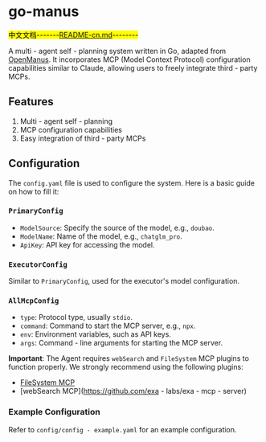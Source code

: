 # go-manus
<mark style="background - color: yellow;">中文文档-------[README-cn.md](https://github.com/xdl2003/go-agent/blob/main/README-cn.md)--------</mark>

A multi - agent self - planning system written in Go, adapted from [OpenManus](https://github.com/mannaandpoem/OpenManus/). It incorporates MCP (Model Context Protocol) configuration capabilities similar to Claude, allowing users to freely integrate third - party MCPs.

## Features
1. Multi - agent self - planning
2. MCP configuration capabilities
3. Easy integration of third - party MCPs

## Configuration
The `config.yaml` file is used to configure the system. Here is a basic guide on how to fill it:

### `PrimaryConfig`
- `ModelSource`: Specify the source of the model, e.g., `doubao`.
- `ModelName`: Name of the model, e.g., `chatglm_pro`.
- `ApiKey`: API key for accessing the model.

### `ExecutorConfig`
Similar to `PrimaryConfig`, used for the executor's model configuration.

### `AllMcpConfig`
- `type`: Protocol type, usually `stdio`.
- `command`: Command to start the MCP server, e.g., `npx`.
- `env`: Environment variables, such as API keys.
- `args`: Command - line arguments for starting the MCP server.

**Important**: The Agent requires `webSearch` and `FileSystem` MCP plugins to function properly. We strongly recommend using the following plugins:
- [FileSystem MCP](https://github.com/modelcontextprotocol/servers/tree/main/src/filesystem)
- [webSearch MCP](https://github.com/exa - labs/exa - mcp - server)

### Example Configuration
Refer to `config/config - example.yaml` for an example configuration.
